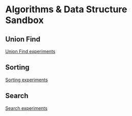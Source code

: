 # Algorithms & Data Structure Sandbox

## Union Find
[Union Find experiments](src/main/java/uf)

## Sorting
[Sorting experiments](src/main/java/sorting)

## Search
[Search experiments](src/main/java/searching)
